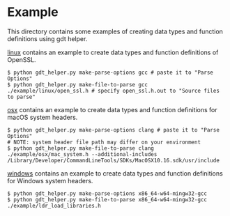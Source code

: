 # Example

This directory contains some examples of creating data types and function definitions using gdt helper.

[linux](./linux) contains an example to create data types and function definitions of OpenSSL.

```
$ python gdt_helper.py make-parse-options gcc # paste it to "Parse Options"
$ python gdt_helper.py make-file-to-parse gcc ./example/linux/open_ssl.h # specify open_ssl.h.out to "Source files to parse"
```

[osx](./osx) contains an example to create data types and function definitions for macOS system headers.

```
$ python gdt_helper.py make-parse-options clang # paste it to "Parse Options"
# NOTE: system header file path may differ on your environment
$ python gdt_helper.py make-file-to-parse clang ./example/osx/mac_system.h --additional-includes /Library/Developer/CommandLineTools/SDKs/MacOSX10.16.sdk/usr/include
```

[windows](./windows) contains an example to create data types and function definitions for Windows system headers.

```
$ python gdt_helper.py make-parse-options x86_64-w64-mingw32-gcc
$ python gdt_helper.py make-file-to-parse x86_64-w64-mingw32-gcc ./example/ldr_load_libraries.h
```
